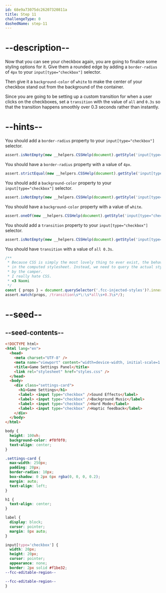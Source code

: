 ```yaml
---
id: 68e9a73075dc26207320811a
title: Step 11
challengeType: 0
dashedName: step-11
---
```


# --description--

Now that you can see your checkbox again, you are going to finalize some styling options for it. Give them a rounded edge by adding a `border-radius` of `4px` to your `input[type="checkbox"]` selector.

Then give it a `background-color` of `white` to make the center of your checkbox stand out from the background of the container.

Since you are going to be setting up a custom transition for when a user clicks on the checkboxes, set a `transition` with the value of `all` and `0.3s` so that the transition happens smoothly over 0.3 seconds rather than instantly.

# --hints--

You should add a `border-radius` property to your `input[type="checkbox"]` selector.

```js
assert.isNotEmpty(new __helpers.CSSHelp(document).getStyle('input[type="checkbox"]')?.borderRadius);
```

You should have a `border-radius` property with a value of `4px`.

```js
assert.strictEqual(new __helpers.CSSHelp(document).getStyle('input[type="checkbox"]')?.borderRadius, "4px");
```

You should add a `background-color` property to your `input[type="checkbox"]` selector.

```js
assert.isNotEmpty(new __helpers.CSSHelp(document).getStyle('input[type="checkbox"]')?.backgroundColor);
```

You should have a `background-color` property with a value of `white`.

```js
assert.oneOf(new __helpers.CSSHelp(document).getStyle('input[type="checkbox"]')?.backgroundColor, ["white", "rgb(255,255,255)", "#ffffff"]);
```

You should add a `transition` property to your `input[type="checkbox"]` selector.

```js
assert.isNotEmpty(new __helpers.CSSHelp(document).getStyle('input[type="checkbox"]')?.transition);
```

You should have `transition` with a value of `all 0.3s`.

```js
/**
 * Because CSS is simply the most lovely thing to ever exist, the behaviour of the `all` shorthand does wonky things and will not show up
 * in the computed stylesheet. Instead, we need to query the actual style element and extract the selector, checking the properties as written
 * by the camper.
 * I really hate CSS.
 * <3 Naomi
 */
const { props } = document.querySelector('.fcc-injected-styles')?.innerText?.match(/input\[type=('|")checkbox\1\]\s*\{(?<props>.*)\}/s)?.groups;
assert.match(props, /transition\s*\:\s*all\s+0.3\s*/);
```

# --seed--

## --seed-contents--

```html
<!DOCTYPE html>
<html lang="en">
  <head>
    <meta charset="UTF-8" />
    <meta name="viewport" content="width=device-width, initial-scale=1.0" />
    <title>Game Settings Panel</title>
    <link rel="stylesheet" href="styles.css" />
  </head>
  <body>
    <div class="settings-card">
      <h1>Game Settings</h1>
      <label> <input type="checkbox" />Sound Effects</label>
      <label> <input type="checkbox" />Background Music</label>
      <label> <input type="checkbox" />Hard Mode</label>
      <label> <input type="checkbox" />Haptic feedback</label>
    </div>
  </body>
</html>
```

```css
body {
  height: 100vh;
  background-color: #f0f0f0;
  text-align: center;
}

.settings-card {
  max-width: 250px;
  padding: 20px;
  border-radius: 10px;
  box-shadow: 0 2px 6px rgba(0, 0, 0, 0.2);
  margin: auto;
  text-align: left;
}

h1 {
  text-align: center;
}

label {
  display: block;
  cursor: pointer;
  margin: 8px auto;
}

input[type='checkbox'] {
  width: 20px;
  height: 20px;
  cursor: pointer;
  appearance: none;
  border: 2px solid #f1be32;
--fcc-editable-region--

--fcc-editable-region--
}
```
